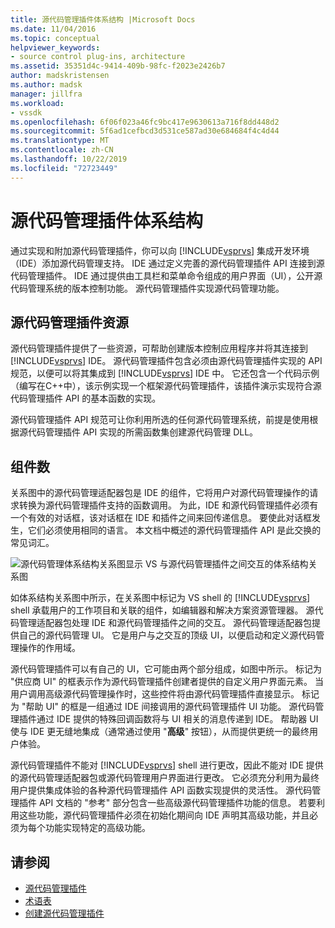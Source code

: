 ```yaml
---
title: 源代码管理插件体系结构 |Microsoft Docs
ms.date: 11/04/2016
ms.topic: conceptual
helpviewer_keywords:
- source control plug-ins, architecture
ms.assetid: 35351d4c-9414-409b-98fc-f2023e2426b7
author: madskristensen
ms.author: madsk
manager: jillfra
ms.workload:
- vssdk
ms.openlocfilehash: 6f06f023a46fc9bc417e9630613a716f8dd448d2
ms.sourcegitcommit: 5f6ad1cefbcd3d531ce587ad30e684684f4c4d44
ms.translationtype: MT
ms.contentlocale: zh-CN
ms.lasthandoff: 10/22/2019
ms.locfileid: "72723449"
---
```

# <a name="source-control-plug-in-architecture"></a>源代码管理插件体系结构
通过实现和附加源代码管理插件，你可以向 [!INCLUDE[vsprvs](../../code-quality/includes/vsprvs_md.md)] 集成开发环境（IDE）添加源代码管理支持。 IDE 通过定义完善的源代码管理插件 API 连接到源代码管理插件。 IDE 通过提供由工具栏和菜单命令组成的用户界面（UI），公开源代码管理系统的版本控制功能。 源代码管理插件实现源代码管理功能。

## <a name="source-control-plug-in-resources"></a>源代码管理插件资源
 源代码管理插件提供了一些资源，可帮助创建版本控制应用程序并将其连接到 [!INCLUDE[vsprvs](../../code-quality/includes/vsprvs_md.md)] IDE。 源代码管理插件包含必须由源代码管理插件实现的 API 规范，以便可以将其集成到 [!INCLUDE[vsprvs](../../code-quality/includes/vsprvs_md.md)] IDE 中。 它还包含一个代码示例（编写在C++中），该示例实现一个框架源代码管理插件，该插件演示实现符合源代码管理插件 API 的基本函数的实现。

 源代码管理插件 API 规范可让你利用所选的任何源代码管理系统，前提是使用根据源代码管理插件 API 实现的所需函数集创建源代码管理 DLL。

## <a name="components"></a>组件数
 关系图中的源代码管理适配器包是 IDE 的组件，它将用户对源代码管理操作的请求转换为源代码管理插件支持的函数调用。 为此，IDE 和源代码管理插件必须有一个有效的对话框，该对话框在 IDE 和插件之间来回传递信息。 要使此对话框发生，它们必须使用相同的语言。 本文档中概述的源代码管理插件 API 是此交换的常见词汇。

 ![源代码管理体系结构关系图](../../extensibility/internals/media/vs_sccsdk_plug_in_arch.gif "vs_sccsdk_plug_in_arch")显示 VS 与源代码管理插件之间交互的体系结构关系图

 如体系结构关系图中所示，在关系图中标记为 VS shell 的 [!INCLUDE[vsprvs](../../code-quality/includes/vsprvs_md.md)] shell 承载用户的工作项目和关联的组件，如编辑器和解决方案资源管理器。 源代码管理适配器包处理 IDE 和源代码管理插件之间的交互。 源代码管理适配器包提供自己的源代码管理 UI。 它是用户与之交互的顶级 UI，以便启动和定义源代码管理操作的作用域。

 源代码管理插件可以有自己的 UI，它可能由两个部分组成，如图中所示。 标记为 "供应商 UI" 的框表示作为源代码管理插件创建者提供的自定义用户界面元素。 当用户调用高级源代码管理操作时，这些控件将由源代码管理插件直接显示。 标记为 "帮助 UI" 的框是一组通过 IDE 间接调用的源代码管理插件 UI 功能。 源代码管理插件通过 IDE 提供的特殊回调函数将与 UI 相关的消息传递到 IDE。 帮助器 UI 使与 IDE 更无缝地集成（通常通过使用 "**高级**" 按钮），从而提供更统一的最终用户体验。

 源代码管理插件不能对 [!INCLUDE[vsprvs](../../code-quality/includes/vsprvs_md.md)] shell 进行更改，因此不能对 IDE 提供的源代码管理适配器包或源代码管理用户界面进行更改。 它必须充分利用为最终用户提供集成体验的各种源代码管理插件 API 函数实现提供的灵活性。 源代码管理插件 API 文档的 "参考" 部分包含一些高级源代码管理插件功能的信息。 若要利用这些功能，源代码管理插件必须在初始化期间向 IDE 声明其高级功能，并且必须为每个功能实现特定的高级功能。

## <a name="see-also"></a>请参阅
- [源代码管理插件](../../extensibility/source-control-plug-ins.md)
- [术语表](../../extensibility/source-control-plug-in-glossary.md)
- [创建源代码管理插件](../../extensibility/internals/creating-a-source-control-plug-in.md)